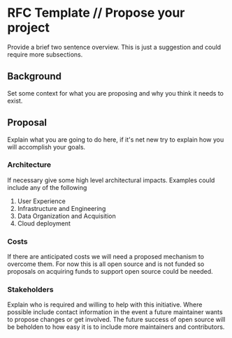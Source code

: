 # RFC Template // Propose your project

Provide a brief two sentence overview. This is just a suggestion and could require more subsections.

## Background

Set some context for what you are proposing and why you think it needs to exist. 

## Proposal

Explain what you are going to do here, if it's net new try to explain how you will accomplish your goals.

### Architecture

If necessary give some high level architectural impacts. Examples could include any of the following
1. User Experience
2. Infrastructure and Engineering
3. Data Organization and Acquisition
4. Cloud deployment 

### Costs

If there are anticipated costs we will need a proposed mechanism to overcome them. For now this is all 
open source and is not funded so proposals on acquiring funds to support open source could be needed.


### Stakeholders

Explain who is required and willing to help with this initiative. Where possible include contact information 
in the event a future maintainer wants to propose changes or get involved. The future success of open source
will be beholden to how easy it is to include more maintainers and contributors.
